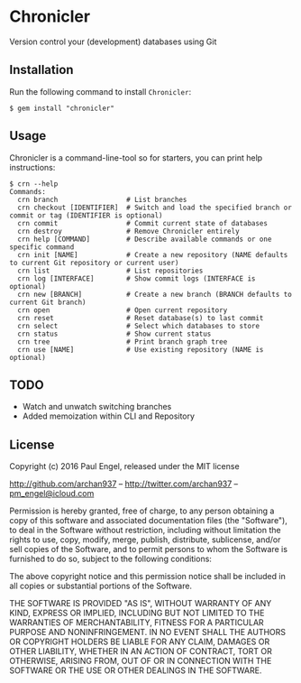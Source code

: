 # Chronicler

Version control your (development) databases using Git

## Installation

Run the following command to install `Chronicler`:

    $ gem install "chronicler"

## Usage

Chronicler is a command-line-tool so for starters, you can print help instructions:

    $ crn --help
    Commands:
      crn branch                 # List branches
      crn checkout [IDENTIFIER]  # Switch and load the specified branch or commit or tag (IDENTIFIER is optional)
      crn commit                 # Commit current state of databases
      crn destroy                # Remove Chronicler entirely
      crn help [COMMAND]         # Describe available commands or one specific command
      crn init [NAME]            # Create a new repository (NAME defaults to current Git repository or current user)
      crn list                   # List repositories
      crn log [INTERFACE]        # Show commit logs (INTERFACE is optional)
      crn new [BRANCH]           # Create a new branch (BRANCH defaults to current Git branch)
      crn open                   # Open current repository
      crn reset                  # Reset database(s) to last commit
      crn select                 # Select which databases to store
      crn status                 # Show current status
      crn tree                   # Print branch graph tree
      crn use [NAME]             # Use existing repository (NAME is optional)

## TODO

* Watch and unwatch switching branches
* Added memoization within CLI and Repository

## License

Copyright (c) 2016 Paul Engel, released under the MIT license

http://github.com/archan937 – http://twitter.com/archan937 – pm_engel@icloud.com

Permission is hereby granted, free of charge, to any person obtaining a copy of this software and associated documentation files (the "Software"), to deal in the Software without restriction, including without limitation the rights to use, copy, modify, merge, publish, distribute, sublicense, and/or sell copies of the Software, and to permit persons to whom the Software is furnished to do so, subject to the following conditions:

The above copyright notice and this permission notice shall be included in all copies or substantial portions of the Software.

THE SOFTWARE IS PROVIDED "AS IS", WITHOUT WARRANTY OF ANY KIND, EXPRESS OR IMPLIED, INCLUDING BUT NOT LIMITED TO THE WARRANTIES OF MERCHANTABILITY, FITNESS FOR A PARTICULAR PURPOSE AND NONINFRINGEMENT. IN NO EVENT SHALL THE AUTHORS OR COPYRIGHT HOLDERS BE LIABLE FOR ANY CLAIM, DAMAGES OR OTHER LIABILITY, WHETHER IN AN ACTION OF CONTRACT, TORT OR OTHERWISE, ARISING FROM, OUT OF OR IN CONNECTION WITH THE SOFTWARE OR THE USE OR OTHER DEALINGS IN THE SOFTWARE.

